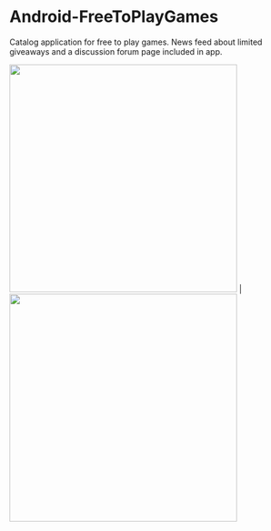 # Android-FreeToPlayGames
Catalog application for free to play games. News feed about limited giveaways and a discussion forum page included in app.

<img src="https://user-images.githubusercontent.com/64427438/149587777-fbec8d18-8989-4941-a9c9-d6c73561bca9.png" width="400"> | <img src="https://user-images.githubusercontent.com/64427438/149588426-dd8a4d92-8cf6-405e-80f3-221be2214f64.png" width="400">
